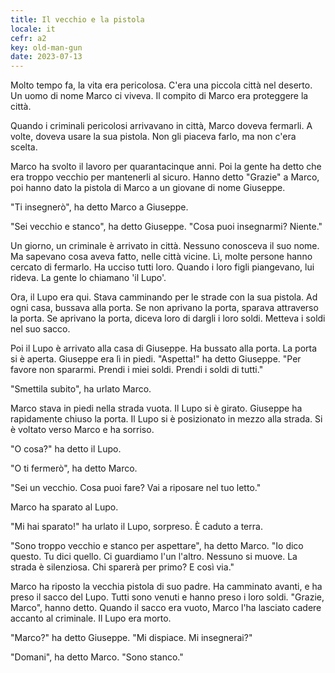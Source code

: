```yaml
---
title: Il vecchio e la pistola
locale: it
cefr: a2
key: old-man-gun
date: 2023-07-13
---
```


Molto tempo fa, la vita era pericolosa. C'era una piccola città nel deserto. Un uomo di nome Marco ci viveva. Il compito di Marco era proteggere la città.

Quando i criminali pericolosi arrivavano in città, Marco doveva fermarli. A volte, doveva usare la sua pistola. Non gli piaceva farlo, ma non c'era scelta.

Marco ha svolto il lavoro per quarantacinque anni. Poi la gente ha detto che era troppo vecchio per mantenerli al sicuro. Hanno detto "Grazie" a Marco, poi hanno dato la pistola di Marco a un giovane di nome Giuseppe.

"Ti insegnerò", ha detto Marco a Giuseppe.

"Sei vecchio e stanco", ha detto Giuseppe. "Cosa puoi insegnarmi? Niente."

Un giorno, un criminale è arrivato in città. Nessuno conosceva il suo nome. Ma sapevano cosa aveva fatto, nelle città vicine. Lì, molte persone hanno cercato di fermarlo. Ha ucciso tutti loro. Quando i loro figli piangevano, lui rideva. La gente lo chiamano 'il Lupo'.

Ora, il Lupo era qui. Stava camminando per le strade con la sua pistola. Ad ogni casa, bussava alla porta. Se non aprivano la porta, sparava attraverso la porta. Se aprivano la porta, diceva loro di dargli i loro soldi. Metteva i soldi nel suo sacco.

Poi il Lupo è arrivato alla casa di Giuseppe. Ha bussato alla porta. La porta si è aperta. Giuseppe era lì in piedi. "Aspetta!" ha detto Giuseppe. "Per favore non spararmi. Prendi i miei soldi. Prendi i soldi di tutti."

"Smettila subito", ha urlato Marco.

Marco stava in piedi nella strada vuota. Il Lupo si è girato. Giuseppe ha rapidamente chiuso la porta. Il Lupo si è posizionato in mezzo alla strada. Si è voltato verso Marco e ha sorriso.

"O cosa?" ha detto il Lupo.

"O ti fermerò", ha detto Marco.

"Sei un vecchio. Cosa puoi fare? Vai a riposare nel tuo letto."

Marco ha sparato al Lupo.

"Mi hai sparato!" ha urlato il Lupo, sorpreso. È caduto a terra.

"Sono troppo vecchio e stanco per aspettare", ha detto Marco. "Io dico questo. Tu dici quello. Ci guardiamo l'un l'altro. Nessuno si muove. La strada è silenziosa. Chi sparerà per primo? E così via."

Marco ha riposto la vecchia pistola di suo padre. Ha camminato avanti, e ha preso il sacco del Lupo. Tutti sono venuti e hanno preso i loro soldi. "Grazie, Marco", hanno detto. Quando il sacco era vuoto, Marco l'ha lasciato cadere accanto al criminale. Il Lupo era morto.

"Marco?" ha detto Giuseppe. "Mi dispiace. Mi insegnerai?"

"Domani", ha detto Marco. "Sono stanco."